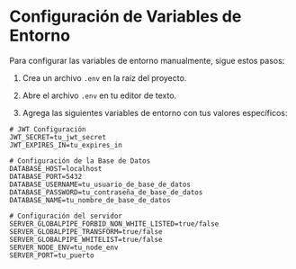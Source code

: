 # Configuración de Variables de Entorno

Para configurar las variables de entorno manualmente, sigue estos pasos:

1. Crea un archivo `.env` en la raíz del proyecto.

2. Abre el archivo `.env` en tu editor de texto.

3. Agrega las siguientes variables de entorno con tus valores específicos:

```env
# JWT Configuración
JWT_SECRET=tu_jwt_secret
JWT_EXPIRES_IN=tu_expires_in

# Configuración de la Base de Datos
DATABASE_HOST=localhost
DATABASE_PORT=5432
DATABASE_USERNAME=tu_usuario_de_base_de_datos
DATABASE_PASSWORD=tu_contraseña_de_base_de_datos
DATABASE_NAME=tu_nombre_de_base_de_datos

# Configuración del servidor
SERVER_GLOBALPIPE_FORBID_NON_WHITE_LISTED=true/false
SERVER_GLOBALPIPE_TRANSFORM=true/false
SERVER_GLOBALPIPE_WHITELIST=true/false
SERVER_NODE_ENV=tu_node_env 
SERVER_PORT=tu_puerto